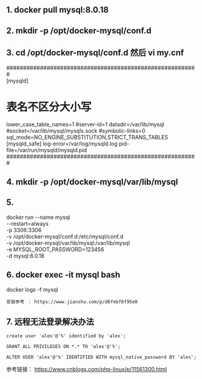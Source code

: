 
## 1. docker pull mysql:8.0.18
## 2. mkdir -p /opt/docker-mysql/conf.d
## 3. cd /opt/docker-mysql/conf.d 然后  vi my.cnf

#########################################################  
[mysqld]
# 表名不区分大小写
lower_case_table_names=1 
#server-id=1
datadir=/var/lib/mysql
#socket=/var/lib/mysql/mysqlx.sock
#symbolic-links=0
sql_mode=NO_ENGINE_SUBSTITUTION,STRICT_TRANS_TABLES 
[mysqld_safe]
log-error=/var/log/mysqld.log
pid-file=/var/run/mysqld/mysqld.pid
#########################################################  

## 4.  mkdir -p /opt/docker-mysql/var/lib/mysql
## 5. 
 docker run --name mysql \
    --restart=always \
    -p 3306:3306 \
    -v /opt/docker-mysql/conf.d:/etc/mysql/conf.d \
    -v /opt/docker-mysql/var/lib/mysql:/var/lib/mysql \
    -e MYSQL_ROOT_PASSWORD=123456 \
    -d mysql:8.0.18
  
## 6.   docker exec -it mysql bash
  docker logs -f mysql
    
    安装参考 ： https://www.jianshu.com/p/d6febf6f95e0
## 7. 远程无法登录解决办法

	create user 'alex'@'%' identified by 'alex';
	
	GRANT ALL PRIVILEGES ON *.* TO 'alex'@'%';
	
	ALTER USER 'alex'@'%' IDENTIFIED WITH mysql_native_password BY 'alex';

参考链接： https://www.cnblogs.com/php-linux/p/11561300.html
